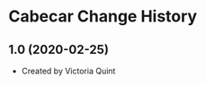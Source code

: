 Cabecar Change History
====================

1.0 (2020-02-25)
----------------
* Created by Victoria Quint
